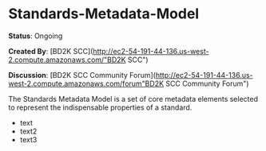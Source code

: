 # Standards-Metadata-Model

**Status**: Ongoing

**Created By**: [BD2K SCC](http://ec2-54-191-44-136.us-west-2.compute.amazonaws.com/"BD2K SCC")

**Discussion**: [BD2K SCC Community Forum](http://ec2-54-191-44-136.us-west-2.compute.amazonaws.com/forum"BD2K SCC Community Forum")

The Standards Metadata Model is a set of core metadata elements selected to represent the indispensable properties of a standard. 
* text
* text2
* text3
